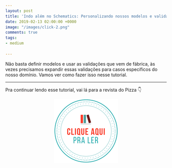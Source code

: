 ```yaml
---
layout: post
title: 'Indo além no Schematics: Personalizando nossos modelos e validações'
date: 2019-02-13 02:00:00 +0000
image: "/images/click-2.png"
comments: true
tags:
- medium

---
```

Não basta definir modelos e usar as validações que vem de fábrica, às vezes precisamos expandir essas validações para casos específicos do nosso domínio. Vamos ver como fazer isso nesse tutorial.

***

Pra continuar lendo esse tutorial, vai lá para a revista do Pizza 👇

<center>
  <a href="https://medium.com/pizzadedados/indo-alem-no-schematics-personalizando-nossos-modelos-e-validacoes-a59314320290">
 <img src="/images/clique-aqui-para-ler.png"/>
  </a>
</center>
